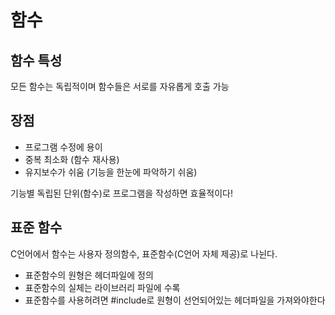 # 함수

## 함수 특성
모든 함수는 독립적이며 함수들은 서로를 자유롭게 호출 가능

## 장점
- 프로그램 수정에 용이
- 중복 최소화 (함수 재사용)
- 유지보수가 쉬움 (기능을 한눈에 파악하기 쉬움)

기능별 독립된 단위(함수)로 프로그램을 작성하면 효율적이다!

## 표준 함수
C언어에서 함수는 사용자 정의함수, 표준함수(C언어 자체 제공)로 나뉜다.

- 표준함수의 원형은 헤더파일에 정의
- 표준함수의 실체는 라이브러리 파일에 수록
- 표준함수를 사용허려면 #include로 원형이 선언되어있는 헤더파일을 가져와야한다


